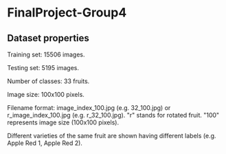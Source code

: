 # FinalProject-Group4

## Dataset properties

Training set: 15506 images.

Testing set: 5195 images.

Number of classes: 33 fruits.

Image size: 100x100 pixels.

Filename format: image_index_100.jpg (e.g. 32_100.jpg) or r_image_index_100.jpg (e.g. r_32_100.jpg). "r" stands for rotated fruit. "100" represents image size (100x100 pixels).

Different varieties of the same fruit are shown having different labels (e.g. Apple Red 1, Apple Red 2).
